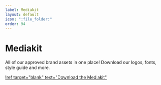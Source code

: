 ```yaml
---
label: Mediakit
layout: default
icon: ":file_folder:"
order: 94
---
```

# Mediakit
All of our approved brand assets in one place! Download our logos, fonts, style guide and more. 

[!ref target="blank" text="Download the Mediakit"](https://drive.google.com/drive/folders/1NtlSxH5k_kXM-hxSa8wWhDVqlLOyphvE?usp=sharing)